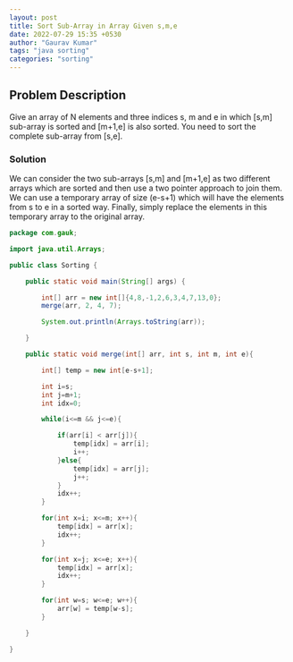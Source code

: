 ```yaml
---
layout: post
title: Sort Sub-Array in Array Given s,m,e
date: 2022-07-29 15:35 +0530
author: "Gaurav Kumar"
tags: "java sorting"
categories: "sorting"
---
```


## Problem Description

Give an array of N elements and three indices s, m and e in which [s,m] sub-array is sorted and [m+1,e] is also sorted. You need to sort the complete sub-array from [s,e].

### Solution

We can consider the two sub-arrays [s,m] and [m+1,e] as two different arrays which are sorted and then use a two pointer approach to join them. We can use a temporary array of size (e-s+1) which will have the elements from s to e in a sorted way. Finally, simply replace the elements in this temporary array to the original array.

```java
package com.gauk;

import java.util.Arrays;

public class Sorting {

    public static void main(String[] args) {

        int[] arr = new int[]{4,8,-1,2,6,3,4,7,13,0};
        merge(arr, 2, 4, 7);

        System.out.println(Arrays.toString(arr));

    }

    public static void merge(int[] arr, int s, int m, int e){

        int[] temp = new int[e-s+1];

        int i=s;
        int j=m+1;
        int idx=0;

        while(i<=m && j<=e){

            if(arr[i] < arr[j]){
                temp[idx] = arr[i];
                i++;
            }else{
                temp[idx] = arr[j];
                j++;
            }
            idx++;
        }

        for(int x=i; x<=m; x++){
            temp[idx] = arr[x];
            idx++;
        }

        for(int x=j; x<=e; x++){
            temp[idx] = arr[x];
            idx++;
        }

        for(int w=s; w<=e; w++){
            arr[w] = temp[w-s];
        }

    }

}
```
